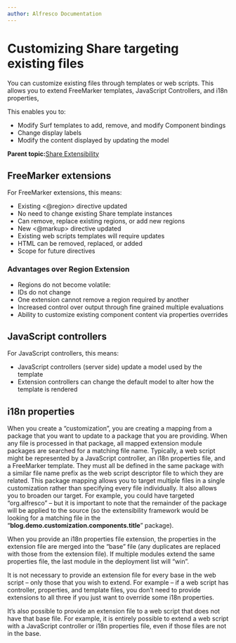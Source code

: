 ```yaml
---
author: Alfresco Documentation
---
```


# Customizing Share targeting existing files

You can customize existing files through templates or web scripts. This allows you to extend FreeMarker templates, JavaScript Controllers, and i18n properties,

This enables you to:

-   Modify Surf templates to add, remove, and modify Component bindings
-   Change display labels
-   Modify the content displayed by updating the model

**Parent topic:**[Share Extensibility](../concepts/Share-Extensibility-Intro.md)

## FreeMarker extensions

For FreeMarker extensions, this means:

-   Existing <@region\> directive updated
-   No need to change existing Share template instances
-   Can remove, replace existing regions, or add new regions
-   New <@markup\> directive updated
-   Existing web scripts templates will require updates
-   HTML can be removed, replaced, or added
-   Scope for future directives

### Advantages over Region Extension

-   Regions do not become volatile:
-   IDs do not change
-   One extension cannot remove a region required by another
-   Increased control over output through fine grained multiple evaluations
-   Ability to customize existing component content via properties overrides

## JavaScript controllers

For JavaScript controllers, this means:

-   JavaScript controllers \(server side\) update a model used by the template
-   Extension controllers can change the default model to alter how the template is rendered

## i18n properties

When you create a “customization”, you are creating a mapping from a package that you want to update to a package that you are providing. When any file is processed in that package, all mapped extension module packages are searched for a matching file name. Typically, a web script might be represented by a JavaScript controller, an i18n properties file, and a FreeMarker template. They must all be defined in the same package with a similar file name prefix as the web script descriptor file to which they are related. This package mapping allows you to target multiple files in a single customization rather than specifying every file individually. It also allows you to broaden our target. For example, you could have targeted “org.alfresco” – but it is important to note that the remainder of the package will be applied to the source \(so the extensibility framework would be looking for a matching file in the “**blog.demo.customization.components.title**” package\).

When you provide an i18n properties file extension, the properties in the extension file are merged into the “base” file \(any duplicates are replaced with those from the extension file\). If multiple modules extend the same properties file, the last module in the deployment list will “win”.

It is not necessary to provide an extension file for every base in the web script – only those that you wish to extend. For example – if a web script has controller, properties, and template files, you don’t need to provide extensions to all three if you just want to override some i18n properties.

It’s also possible to provide an extension file to a web script that does not have that base file. For example, it is entirely possible to extend a web script with a JavaScript controller or i18n properties file, even if those files are not in the base.

